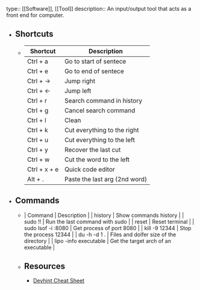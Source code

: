 type:: [[Software]], [[Tool]]
description:: An input/output tool that acts as a front end for computer.

- ## Shortcuts
	- | Shortcut | Description |
	  |---|---|
	  | Ctrl + a | Go to start of sentece |
	  | Ctrl + e | Go to end of sentece |
	  | Ctrl + -> | Jump right |
	  | Ctrl + <- | Jump left |
	  | Ctrl + r | Search command in history |
	  | Ctrl + g | Cancel search command |
	  | Ctrl + l | Clean |
	  | Ctrl + k | Cut everything to the right |
	  | Ctrl + u | Cut everything to the left |
	  | Ctrl + y | Recover the last cut |
	  | Ctrl + w | Cut the word to the left |
	  | Ctrl + x + e | Quick code editor |
	  | Alt + . | Paste the last arg (2nd word) |
- ## Commands
	- | Command | Description |
	  | history | Show commands history |
	  | sudo !! | Run the last command with sudo |
	  | reset | Reset terminal |
	  | sudo lsof -i :8080 | Get process of port 8080 |
	  | kill -9 12344 | Stop the process 12344 |
	  | du -h -d 1 . | Files and dolfer size of the directory |
	  | lipo -info executable | Get the target arch of an executable |
	- ## Resources
		- [Devhint Cheat Sheet](https://devhints.io/bash)